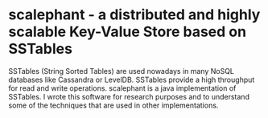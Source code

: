 # scalephant - a distributed and highly scalable Key-Value Store based on SSTables

SSTables (String Sorted Tables) are used nowadays in many NoSQL databases like Cassandra or LevelDB. SSTables provide a high throughput for read and write operations. scalephant is a java implementation of SSTables. I wrote this software for research purposes and to understand some of the techniques that are used in other implementations.

